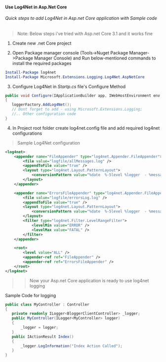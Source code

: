####  Use Log4Net in Asp.Net Core
###### Quick steps to add Log4Net in Asp.net Core application with Sample code
>
> Note: Below steps i've tried with Asp.net Core 3.1 and it works fine


1. Create new .net Core project

2. Open Package manager console (Tools->Nuget Package Manager->Package Manager Console) and  Run below-mentioned commands to install the required packages

```powershell
Install-Package log4net
Install-Package Microsoft.Extensions.Logging.Log4Net.AspNetCore
```

3. Configure Log4Net in *Startp.cs* file's Configure Method

```csharp
public void Configure(IApplicationBuilder app, IWebHostEnvironment env, ILoggerFactory loggerFactory)
{
   loggerFactory.AddLog4Net();
   // Dont forget to add - using Microsoft.Extensions.Logging;
   //.. Other configuration code
}
```

4. In Project root folder create log4net.config file and add required log4net configurations
  > Sample Log4Net configuration

```XML
<log4net>
	<appender name="FileAppender" type="log4net.Appender.FileAppender">
		<file value="logfile/allMessages.log" />
		<appendToFile value="true" />
		<layout type="log4net.Layout.PatternLayout">
			<conversionPattern value="%date  %-5level %logger  - %message%newline" />
		</layout>
	</appender>

	<appender name="ErrorsFileAppender" type="log4net.Appender.FileAppender">
		<file value="logfile/errorsLog.log" />
		<appendToFile value="true" />
		<layout type="log4net.Layout.PatternLayout">
			<conversionPattern value="%date  %-5level %logger  - %message%newline" />
		</layout>
		<filter type="log4net.Filter.LevelRangeFilter">
			<levelMin value="ERROR" />
			<levelMax value="FATAL" />
		</filter>
	</appender>

	<root>
		<level value="ALL" />
		<appender-ref ref="FileAppender" />
		<appender-ref ref="ErrorsFileAppender" />
	</root>
</log4net>
```


>> Now your Asp.net Core application is ready to use log4net logging

Sample Code for logging

```csharp
public class MyController : Controller
{
   private readonly ILogger<BloggerClientController> _logger;
   public MyController(ILogger<MyController> logger)
   {
       _logger = logger;
   }
   public IActionResult Index()
   {
       _logger.LogInformation("Index Action Called");
   }
}
```



[//]: # (Tags: Asp.Net Core, Log4Net, Logging, Add Log4Net to Asp.net Core)
[//]: # (Type: Asp.Net Core - Logging)
[//]: # (Rating: 1)
[//]: # (Languages:C#,XML,powershell)
[//]: # (ReadyState:Publish)
